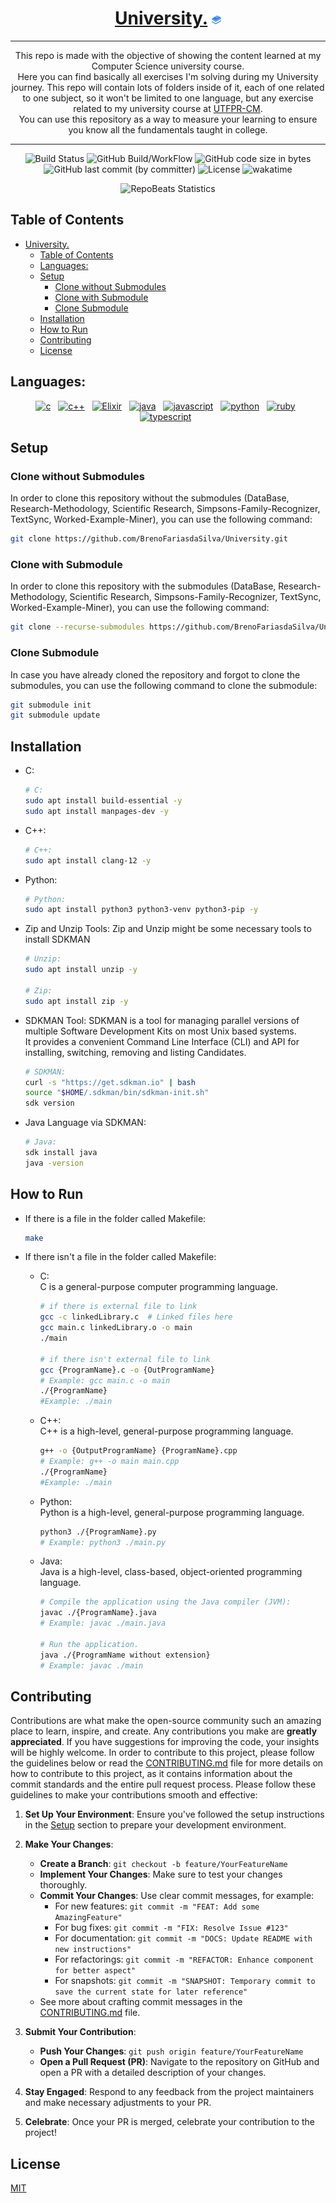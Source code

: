 <div align="center">
  
# [University.](https://github.com/BrenoFariasdaSilva/University) <img src="https://github.com/BrenoFariasdaSilva/University/blob/main/.assets/BooksStack.svg"  width="3%" height="3%">

</div>

<div align="center">
  
---

This repo is made with the objective of showing the content learned at my Computer Science university course. \
Here you can find basically all exercises I'm solving during my University journey. This repo will contain lots of folders inside of it, each of one related to one subject, so it won't be limited to one language, but any exercise related to my university course at [UTFPR-CM](https://pt.wikipedia.org/wiki/Universidade_Tecnol%C3%B3gica_Federal_do_Paran%C3%A1). \
You can use this repository as a way to measure your learning to ensure you know all the fundamentals taught in college.
  
---

</div>

<div align="center">

![Build Status](https://github.com/BrenoFariasdaSilva/University-Exercises/actions/workflows/build.yml/badge.svg)
![GitHub Build/WorkFlow](https://img.shields.io/github/actions/workflow/status/BrenoFariasDaSilva/University/update-scientific-research-submodule.yml)
![GitHub code size in bytes](https://img.shields.io/github/languages/code-size/BrenoFariasdaSilva/University)
![GitHub last commit (by committer)](https://img.shields.io/github/last-commit/BrenoFariasdaSilva/University)
![License](https://img.shields.io/github/license/BrenoFariasdaSilva/University)
![wakatime](https://wakatime.com/badge/github/BrenoFariasdaSilva/University.svg)

</div>

<div align="center">
  
![RepoBeats Statistics](https://repobeats.axiom.co/api/embed/d85626d04b05db948a28d708506a52a384fe0728.svg "Repobeats analytics image")

</div>

<div align="center">

</div>

## Table of Contents
- [University. ](#university-)
  - [Table of Contents](#table-of-contents)
  - [Languages:](#languages)
  - [Setup](#setup)
    - [Clone without Submodules](#clone-without-submodules)
    - [Clone with Submodule](#clone-with-submodule)
    - [Clone Submodule](#clone-submodule)
  - [Installation](#installation)
  - [How to Run](#how-to-run)
  - [Contributing](#contributing)
  - [License](#license)

## Languages:
<div>
  <p align="center">
    <a href="#"><img alt="c" height="36" width="64" src="https://img.shields.io/badge/c-%2300599C.svg?style=for-the-badge&logo=c&logoColor=white"></a>
    &nbsp;
    <a href="#"><img alt="c++" height="36" width="85" src="https://img.shields.io/badge/c++-%2300599C.svg?style=for-the-badge&logo=c%2B%2B&logoColor=white"></a>
    &nbsp;
    <a href="#"><img alt="Elixir" height="36" width="90" src="https://img.shields.io/badge/elixir-%234B275F.svg?style=for-the-badge&logo=elixir&logoColor=white"></a>
    &nbsp;
    <a href="#"><img alt="java" height="36" width="100" src="https://img.shields.io/badge/java-%23ED8B00.svg?style=for-the-badge&logo=openjdk&logoColor=white"></a>
    &nbsp;
    <a href="#"><img alt="javascript" height="36" width="150" src="https://img.shields.io/badge/javascript-%23323330.svg?style=for-the-badge&logo=javascript&logoColor=%23F7DF1E"></a>
    &nbsp;
    <a href="#"><img alt="python" height="36" width="100" src="https://img.shields.io/badge/python-3670A0?style=for-the-badge&logo=python&logoColor=ffdd54"></a>
    &nbsp;
    <a href="#"><img alt="ruby" height="36" width="90" src="https://img.shields.io/badge/ruby-%23CC342D.svg?style=for-the-badge&logo=ruby&logoColor=white"></a>
    &nbsp;
    <a href="#"><img alt="typescript" height="36" width="140" src="https://img.shields.io/badge/typescript-%23007ACC.svg?style=for-the-badge&logo=typescript&logoColor=white"></a>
    &nbsp;
  </p>
</div>

## Setup

### Clone without Submodules

In order to clone this repository without the submodules (DataBase, Research-Methodology, Scientific Research, Simpsons-Family-Recognizer, TextSync, Worked-Example-Miner), you can use the following command:

```bash
git clone https://github.com/BrenoFariasdaSilva/University.git
```

### Clone with Submodule

In order to clone this repository with the submodules (DataBase, Research-Methodology, Scientific Research, Simpsons-Family-Recognizer, TextSync, Worked-Example-Miner), you can use the following command:

```bash
git clone --recurse-submodules https://github.com/BrenoFariasdaSilva/University.git
```

### Clone Submodule

In case you have already cloned the repository and forgot to clone the submodules, you can use the following command to clone the submodule:

```bash
git submodule init
git submodule update
```

## Installation

* C:
  ```bash
  # C:
  sudo apt install build-essential -y
  sudo apt install manpages-dev -y
  ```

* C++:
  ```bash
  # C++:
  sudo apt install clang-12 -y
  ```

* Python:
  ```bash
  # Python:
  sudo apt install python3 python3-venv python3-pip -y
  ```

* Zip and Unzip Tools: Zip and Unzip might be some necessary tools to install SDKMAN
  ```bash
  # Unzip:
  sudo apt install unzip -y

  # Zip:
  sudo apt install zip -y
  ```

* SDKMAN Tool: SDKMAN is a tool for managing parallel versions of multiple Software Development Kits on most Unix based systems. \
It provides a convenient Command Line Interface (CLI) and API for installing, switching, removing and listing Candidates.

  ```bash
  # SDKMAN:
  curl -s "https://get.sdkman.io" | bash
  source "$HOME/.sdkman/bin/sdkman-init.sh"
  sdk version
  ```
* Java Language via SDKMAN:
  ```bash
  # Java:
  sdk install java
  java -version
  ```

## How to Run

* If there is a file in the folder called Makefile:
  ```bash
  make
  ```

* If there isn't a file in the folder called Makefile:

  * C: \
  C is a general-purpose computer programming language. 
    ```bash
    # if there is external file to link
    gcc -c linkedLibrary.c  # Linked files here
    gcc main.c linkedLibrary.o -o main
    ./main
    
    # if there isn't external file to link
    gcc {ProgramName}.c -o {OutProgramName}
    # Example: gcc main.c -o main
    ./{ProgramName}
    #Example: ./main
    ```

  * C++: \
  C++ is a high-level, general-purpose programming language.
    ```bash
    g++ -o {OutputProgramName} {ProgramName}.cpp
    # Example: g++ -o main main.cpp
    ./{ProgramName}
    #Example: ./main
    ```

  * Python: \
  Python is a high-level, general-purpose programming language.
    ```bash
    python3 ./{ProgramName}.py
    # Example: python3 ./main.py 
    ```

  * Java: \
  Java is a high-level, class-based, object-oriented programming language.
    ```bash
    # Compile the application using the Java compiler (JVM):
    javac ./{ProgramName}.java
    # Example: javac ./main.java 

    # Run the application.
    java ./{ProgramName without extension}
    # Example: javac ./main
    ```

## Contributing

Contributions are what make the open-source community such an amazing place to learn, inspire, and create. Any contributions you make are **greatly appreciated**. If you have suggestions for improving the code, your insights will be highly welcome.
In order to contribute to this project, please follow the guidelines below or read the [CONTRIBUTING.md](CONTRIBUTING.md) file for more details on how to contribute to this project, as it contains information about the commit standards and the entire pull request process.
Please follow these guidelines to make your contributions smooth and effective:

1. **Set Up Your Environment**: Ensure you've followed the setup instructions in the [Setup](#setup) section to prepare your development environment.

2. **Make Your Changes**:
   - **Create a Branch**: `git checkout -b feature/YourFeatureName`
   - **Implement Your Changes**: Make sure to test your changes thoroughly.
   - **Commit Your Changes**: Use clear commit messages, for example:
     - For new features: `git commit -m "FEAT: Add some AmazingFeature"`
     - For bug fixes: `git commit -m "FIX: Resolve Issue #123"`
     - For documentation: `git commit -m "DOCS: Update README with new instructions"`
     - For refactorings: `git commit -m "REFACTOR: Enhance component for better aspect"`
     - For snapshots: `git commit -m "SNAPSHOT: Temporary commit to save the current state for later reference"`
   - See more about crafting commit messages in the [CONTRIBUTING.md](CONTRIBUTING.md) file.

3. **Submit Your Contribution**:
   - **Push Your Changes**: `git push origin feature/YourFeatureName`
   - **Open a Pull Request (PR)**: Navigate to the repository on GitHub and open a PR with a detailed description of your changes.

4. **Stay Engaged**: Respond to any feedback from the project maintainers and make necessary adjustments to your PR.

5. **Celebrate**: Once your PR is merged, celebrate your contribution to the project!

## License
[MIT](https://choosealicense.com/licenses/mit/)
